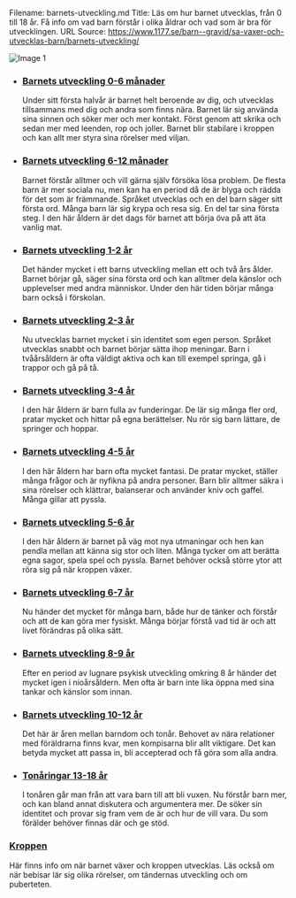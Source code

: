 Filename: barnets-utveckling.md
Title: Läs om hur barnet utvecklas, från 0 till 18 år. Få info om vad barn förstår i olika åldrar och vad som är bra för utvecklingen.
URL Source: https://www.1177.se/barn--gravid/sa-vaxer-och-utvecklas-barn/barnets-utveckling/

![Image 1](https://www.1177.se/globalassets/1177/nationell/media/fotografier/barn-och-gravid/vaxa-och-utvecklas/1-3-ar/barn-lek3.jpg?saved=2024-12-19+01:47)

*   ### [Barnets utveckling 0-6 månader](https://www.1177.se/barn--gravid/sa-vaxer-och-utvecklas-barn/barnets-utveckling/barnets-utveckling-0-6-manader/)
    
    Under sitt första halvår är barnet helt beroende av dig, och utvecklas tillsammans med dig och andra som finns nära. Barnet lär sig använda sina sinnen och söker mer och mer kontakt. Först genom att skrika och sedan mer med leenden, rop och joller. Barnet blir stabilare i kroppen och kan allt mer styra sina rörelser med viljan.
    
*   ### [Barnets utveckling 6-12 månader](https://www.1177.se/barn--gravid/sa-vaxer-och-utvecklas-barn/barnets-utveckling/barnets-utveckling-6-12-manader/)
    
    Barnet förstår alltmer och vill gärna själv försöka lösa problem. De flesta barn är mer sociala nu, men kan ha en period då de är blyga och rädda för det som är främmande. Språket utvecklas och en del barn säger sitt första ord. Många barn lär sig krypa och resa sig. En del tar sina första steg. I den här åldern är det dags för barnet att börja öva på att äta vanlig mat.
    
*   ### [Barnets utveckling 1-2 år](https://www.1177.se/barn--gravid/sa-vaxer-och-utvecklas-barn/barnets-utveckling/barnets-utveckling-1-2-ar/)
    
    Det händer mycket i ett barns utveckling mellan ett och två års ålder. Barnet börjar gå, säger sina första ord och kan alltmer dela känslor och upplevelser med andra människor. Under den här tiden börjar många barn också i förskolan.
    
*   ### [Barnets utveckling 2-3 år](https://www.1177.se/barn--gravid/sa-vaxer-och-utvecklas-barn/barnets-utveckling/barnets-utveckling-2-3-ar/)
    
    Nu utvecklas barnet mycket i sin identitet som egen person. Språket utvecklas snabbt och barnet börjar sätta ihop meningar. Barn i tvåårsåldern är ofta väldigt aktiva och kan till exempel springa, gå i trappor och gå på tå.
    
*   ### [Barnets utveckling 3-4 år](https://www.1177.se/barn--gravid/sa-vaxer-och-utvecklas-barn/barnets-utveckling/barnets-utveckling-3-4-ar/)
    
    I den här åldern är barn fulla av funderingar. De lär sig många fler ord, pratar mycket och hittar på egna berättelser. Nu rör sig barn lättare, de springer och hoppar.
    
*   ### [Barnets utveckling 4-5 år](https://www.1177.se/barn--gravid/sa-vaxer-och-utvecklas-barn/barnets-utveckling/barnets-utveckling-4-5-ar/)
    
    I den här åldern har barn ofta mycket fantasi. De pratar mycket, ställer många frågor och är nyfikna på andra personer. Barn blir alltmer säkra i sina rörelser och klättrar, balanserar och använder kniv och gaffel. Många gillar att pyssla.
    
*   ### [Barnets utveckling 5-6 år](https://www.1177.se/barn--gravid/sa-vaxer-och-utvecklas-barn/barnets-utveckling/barnets-utveckling-5-6-ar/)
    
    I den här åldern är barnet på väg mot nya utmaningar och hen kan pendla mellan att känna sig stor och liten. Många tycker om att berätta egna sagor, spela spel och pyssla. Barnet behöver också större ytor att röra sig på när kroppen växer.
    
*   ### [Barnets utveckling 6-7 år](https://www.1177.se/barn--gravid/sa-vaxer-och-utvecklas-barn/barnets-utveckling/barnets-utveckling-6-7-ar/)
    
    Nu händer det mycket för många barn, både hur de tänker och förstår och att de kan göra mer fysiskt. Många börjar förstå vad tid är och att livet förändras på olika sätt.
    
*   ### [Barnets utveckling 8-9 år](https://www.1177.se/barn--gravid/sa-vaxer-och-utvecklas-barn/barnets-utveckling/barnets-utveckling-8-9-ar/)
    
    Efter en period av lugnare psykisk utveckling omkring 8 år händer det mycket igen i nioårsåldern. Men ofta är barn inte lika öppna med sina tankar och känslor som innan.
    
*   ### [Barnets utveckling 10-12 år](https://www.1177.se/barn--gravid/sa-vaxer-och-utvecklas-barn/barnets-utveckling/barnets-utveckling-10-12-ar/)
    
    Det här är åren mellan barndom och tonår. Behovet av nära relationer med föräldrarna finns kvar, men kompisarna blir allt viktigare. Det kan betyda mycket att passa in, bli accepterad och få göra som alla andra.
    
*   ### [Tonåringar 13-18 år](https://www.1177.se/barn--gravid/sa-vaxer-och-utvecklas-barn/barnets-utveckling/tonaringar-13-18-ar/)
    
    I tonåren går man från att vara barn till att bli vuxen. Nu förstår barn mer, och kan bland annat diskutera och argumentera mer. De söker sin identitet och provar sig fram vem de är och hur de vill vara. Du som förälder behöver finnas där och ge stöd.
    

### [Kroppen](https://www.1177.se/barn--gravid/sa-vaxer-och-utvecklas-barn/kroppen/)

Här finns info om när barnet växer och kroppen utvecklas. Läs också om när bebisar lär sig olika rörelser, om tändernas utveckling och om puberteten.